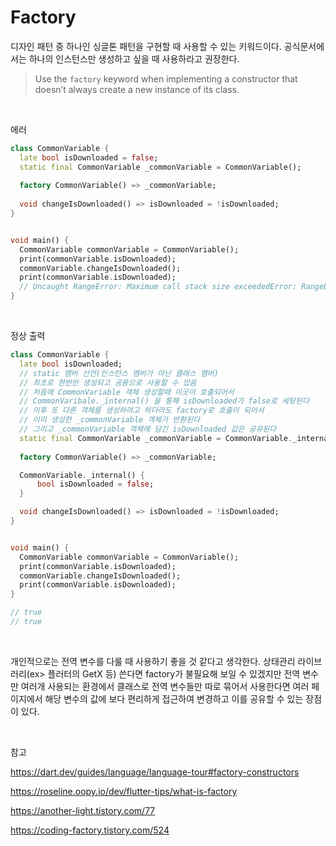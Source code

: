 # Factory

디자인 패턴 중 하나인 싱글톤 패턴을 구현할 때 사용할 수 있는 키워드이다. 공식문서에서는 하나의 인스턴스만 생성하고 싶을 때 사용하라고 권장한다.

> Use the `factory` keyword when implementing a constructor that doesn’t always create a new instance of its class.

<br>

에러

```dart
class CommonVariable {
  late bool isDownloaded = false;
  static final CommonVariable _commonVariable = CommonVariable();
  
  factory CommonVariable() => _commonVariable;
  
  void changeIsDownloaded() => isDownloaded = !isDownloaded;
}


void main() {
  CommonVariable commonVariable = CommonVariable();
  print(commonVariable.isDownloaded);
  commonVariable.changeIsDownloaded();
  print(commonVariable.isDownloaded);
  // Uncaught RangeError: Maximum call stack size exceededError: RangeError: Maximum call stack size exceeded
}

```

<br>

정상 출력

```dart
class CommonVariable {
  late bool isDownloaded;
  // static 멤버 선언(인스턴스 멤버가 아닌 클래스 멤버)
  // 최초로 한번만 생성되고 공용으로 사용할 수 있음
  // 처음에 CommonVariable 객체 생성할때 이곳이 호출되어서 
  // CommonVaribale._internal() 을 통해 isDownloaded가 false로 세팅된다
  // 이후 또 다른 객체를 생성하려고 하더라도 factory로 호출이 되어서
  // 이미 생성한 _commonVariable 객체가 반환된다
  // 그리고 _commonVariable 객체에 담긴 isDownloaded 값은 공유된다
  static final CommonVariable _commonVariable = CommonVariable._internal();
  
  factory CommonVariable() => _commonVariable;

  CommonVariable._internal() {
      bool isDownloaded = false;
  }

  void changeIsDownloaded() => isDownloaded = !isDownloaded;
}


void main() {
  CommonVariable commonVariable = CommonVariable();
  print(commonVariable.isDownloaded);
  commonVariable.changeIsDownloaded();
  print(commonVariable.isDownloaded);
}

// true
// true
```

<br>

개인적으로는 전역 변수를 다룰 때 사용하기 좋을 것 같다고 생각한다. 상태관리 라이브러리(ex> 플러터의 GetX 등) 쓴다면 factory가 불필요해 보일 수 있겠지만 전역 변수만 여러개 사용되는 환경에서 클래스로 전역 변수들만 따로 묶어서 사용한다면 여러 페이지에서 해당 변수의 값에 보다 편리하게 접근하여 변경하고 이를 공유할 수 있는 장점이 있다.

<br>

참고

https://dart.dev/guides/language/language-tour#factory-constructors

https://roseline.oopy.io/dev/flutter-tips/what-is-factory

https://another-light.tistory.com/77

https://coding-factory.tistory.com/524
